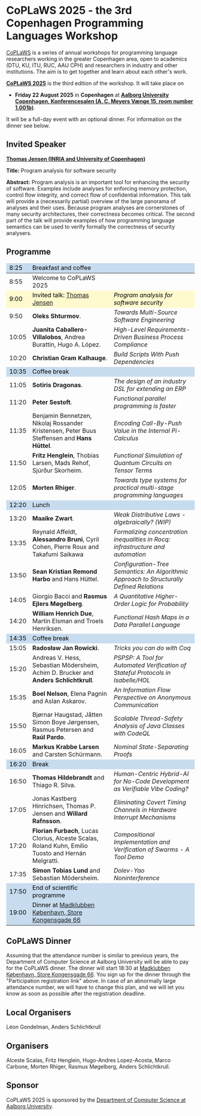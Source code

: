 # CoPLaWS 2025 - the 3rd Copenhagen Programming Languages Workshop

[CoPLaWS](https://coplaws.github.io) is a series of annual workshops for programming language researchers working in the greater Copenhagen area, open to academics (DTU, KU, ITU, RUC, AAU CPH) and researchers in industry and other institutions. The aim is to get together and learn about each other's work.

**[CoPLaWS 2025](https://coplaws.github.io/2025)** is the third edition of the workshop. It will take place on  

- **Friday 22 August 2025** in **Copenhagen** at **[Aalborg University Copenhagen, Konferencesalen (A. C. Meyers Vænge 15, room number 1.001b)](https://maps.app.goo.gl/QhL3DdXiMjMqgmVw5)**. 

It will be a full-day event with an optional dinner. For information on the dinner see below.

## Invited Speaker

**[Thomas Jensen (INRIA and University of Copenhagen)](https://people.rennes.inria.fr/Thomas.Jensen/)**

**Title:** Program analysis for software security

**Abstract:** Program analysis is an important tool for enhancing the security of
software. Examples include analyses for enforcing memory protection,
control flow integrity, and correct flow of confidential
information. This talk will provide a (necessarily partial) overview
of the large panorama of analyses and their uses. Because program
analyses are cornerstones of many security architectures, their
correctness becomes critical. The second part of the talk will provide
examples of how programming language semantics can be used to verify
formally the correctness of security analysers.

## Programme
<table><thead>
  <tr style="color: black; background-color: #C8DCEF">
    <td>8:25</td>
    <td>Breakfast and coffee</td>
    <td> </td>
  </tr></thead>
<tbody>
  <tr>
    <td>8:55</td>
    <td>Welcome to CoPLaWS 2025</td>
    <td> </td>
  </tr>
  <tr style="color: black; background-color: lemonchiffon">
    <td>9:00</td>
    <td>Invited talk: <a href="#invited-speaker">Thomas Jensen</a></td>
    <td><em>Program analysis for software security</em></td>
  </tr>
  <tr>
    <td>9:50</td>
    <td><strong>Oleks Shturmov</strong>.</td>
    <td><em>Towards Multi-Source Software Engineering</em></td>
  </tr>
  <tr>
    <td>10:05</td>
    <td><strong>Juanita Caballero-Villalobos</strong>, Andrea Burattin, Hugo A. López.</td>
    <td><em>High-Level Requirements-Driven Business Process Compliance</em></td>
  </tr>
  <tr>
    <td>10:20</td>
    <td><strong>Christian Gram Kalhauge</strong>.</td>
    <td><em>Build Scripts With Push Dependencies</em></td>
  </tr>
  <tr style="color: black; background-color: #C8DCEF">
    <td>10:35</td>
    <td>Coffee break</td>
    <td> </td>
  </tr>
  <tr>
    <td>11:05</td>
    <td><strong>Sotiris Dragonas</strong>.</td>
    <td><em>The design of an industry DSL for extending an ERP</em></td>
  </tr>
  <tr>
    <td>11:20</td>
    <td><strong>Peter Sestoft</strong>.</td>
    <td><em>Functional parallel programming is faster</em></td>
  </tr>
  <tr>
    <td>11:35</td>
    <td>Benjamin Bennetzen, Nikolaj Rossander Kristensen, Peter Buus Steffensen and <strong>Hans Hüttel</strong>.</td>
    <td><em>Encoding Call-By-Push Value in the Internal Pi-Calculus</em></td>
  </tr>
  <tr>
    <td>11:50</td>
    <td><strong>Fritz Henglein</strong>, Thobias Larsen, Mads Rehof, Sjúrður Skorheim.</td>
    <td><em>Functional Simulation of Quantum Circuits on Tensor Terms</em></td>
  </tr>
  <tr>
    <td>12:05</td>
    <td><strong>Morten Rhiger</strong>.</td>
    <td><em>Towards type systems for practical multi-stage programming languages</em></td>
  </tr>
  <tr style="color: black; background-color: #C8DCEF">
    <td>12:20</td>
    <td>Lunch</td>
    <td> </td>
  </tr>
  <tr>
    <td>13:20</td>
    <td><strong>Maaike Zwart</strong>.</td>
    <td><em>Weak Distributive Laws - algebraically? (WIP)</em></td>
  </tr>
  <tr>
    <td>13:35</td>
    <td>Reynald Affeldt, <strong>Alessandro Bruni</strong>, Cyril Cohen, Pierre Roux and Takafumi Saikawa</td>
    <td><em>Formalizing concentration inequalities in Rocq: infrastructure and automation</em></td>
  </tr>
  <tr>
    <td>13:50</td>
    <td><strong>Sean Kristian Remond Harbo</strong> and Hans Hüttel.</td>
    <td><em>Configuration-Tree Semantics: An Algorithmic Approach to Structurally Defined Relations</em></td>
  </tr>
  <tr>
    <td>14:05</td>
    <td>Giorgio Bacci and <strong>Rasmus Ejlers Møgelberg</strong>.</td>
    <td><em>A Quantitative Higher-Order Logic for Probability</em></td>
  </tr>
  <tr>
    <td>14:20</td>
    <td><strong>William Henrich Due</strong>, Martin Elsman and Troels Henriksen.</td>
    <td><em>Functional Hash Maps in a Data Parallel Language</em></td>
  </tr>
  <tr style="color: black; background-color: #C8DCEF">
    <td>14:35</td>
    <td>Coffee break</td>
    <td> </td>
  </tr>
  <tr>
    <td>15:05</td>
    <td><strong>Radosław Jan Rowicki</strong>.</td>
    <td><em>Tricks you can do with Coq</em></td>
  </tr>
  <tr>
    <td>15:20</td>
    <td>Andreas V. Hess, Sebastian Mödersheim, Achim D. Brucker and <strong>Anders Schlichtkrull</strong>.</td>
    <td><em>PSPSP: A Tool for Automated Verification of Stateful Protocols in Isabelle/HOL</em></td>
  </tr>
  <tr>
    <td>15:35</td>
    <td><strong>Boel Nelson</strong>, Elena Pagnin and Aslan Askarov.</td>
    <td><em>An Information Flow Perspective on Anonymous Communication</em></td>
  </tr>
  <tr>
    <td>15:50</td>
    <td>Bjørnar Haugstad, Jåtten Simon Boye Jørgensen, Rasmus Petersen and <strong>Raúl Pardo</strong>.</td>
    <td><em>Scalable Thread-Safety Analysis of Java Classes with CodeQL</em></td>
  </tr>
  <tr>
    <td>16:05</td>
    <td><strong>Markus Krabbe Larsen</strong> and Carsten Schürmann.</td>
    <td><em>Nominal State-Separating Proofs</em></td>
  </tr>
  <tr style="color: black; background-color: #C8DCEF">
    <td>16:20</td>
    <td>Break</td>
    <td> </td>
  </tr>
  <tr>
    <td>16:50</td>
    <td><strong>Thomas Hildebrandt</strong> and Thiago R. Silva.</td>
    <td><em>Human-Centric Hybrid-AI for No-Code Development as Verifiable Vibe Coding?</em></td>
  </tr>
  <tr>
    <td>17:05</td>
    <td>Jonas Kastberg Hinrichsen, Thomas P. Jensen and <strong>Willard Rafnsson</strong>.</td>
    <td><em>Eliminating Covert Timing Channels in Hardware Interrupt Mechanisms</em></td>
  </tr>
  <tr>
    <td>17:20</td>
    <td><strong>Florian Furbach</strong>, Lucas Clorius, Alceste Scalas, Roland Kuhn, Emilio Tuosto and Hernán Melgratti.</td>
    <td><em>Compositional Implementation and Verification of Swarms - A Tool Demo</em></td>
  </tr>
  <tr>
    <td>17:35</td>
    <td><strong>Simon Tobias Lund</strong> and Sebastian Mödersheim.</td>
    <td><em>Dolev-Yao Noninterference</em></td>
  </tr>
  <tr style="color: black; background-color: #C8DCEF">
    <td>17:50</td>
    <td>End of scientific programme</td>
    <td> </td>
  </tr>
  <tr style="color: black; background-color: #C8DCEF">
    <td>19:00</td>
    <td>Dinner at <a href="#coplaws-dinner">Madklubben København, Store Kongensgade 66</a></td>
    <td> </td>
  </tr>
</tbody></table>

<!--
## Call for Talks 

We invite the submission of abstracts for two kinds of talks:

- 20-minute talks
- maximum 10-minute "short talks"

We encourage also PhD students to submit proposals of either kind! We encourage also presentations of work-in-progress research!

Since there are many programming language researchers in Copenhagen, it is likely that we will get more talk proposals than can fit in a day. In that event, the talks will be selected by the organisers based on a light reviewing process. We will aim for diversity in topics and institutions represented. 

Talk proposals should consist of a title and a one-paragraph abstract. No need to submit any PDF. 

- ~~**Talk proposal submission link:** [Submission in Microsoft Forms](https://forms.office.com/e/cAdc00zdrU)~~
- ~~**Talk proposal submission deadline:** 10 August 2025~~
- ~~**Notification:** 12 August 2025~~
- ~~**Participation registration link:** [Registration in Microsoft Forms](https://forms.office.com/e/qj3jJSXzTJ)~~
- ~~**Participation registration deadline:** 13 August 2025~~
-->

## CoPLaWS Dinner 
Assuming that the attendance number is similar to previous years, the Department of Computer Science at Aalborg University will be able to pay for the CoPLaWS dinner. 
The dinner will start 18:30 at [Madklubben København, Store Kongensgade 66](https://maps.app.goo.gl/C1YPPPQyyEfsh6Qd6).
You sign up for the dinner through the "Participation registration link" above.
In case of an abnormally large attendance number, we will have to change this plan, and we will let you know
as soon as possible after the registration deadline.


## Local Organisers
Léon Gondelman, Anders Schlichtkrull

## Organisers
Alceste Scalas, Fritz Henglein, Hugo-Andres Lopez-Acosta, Marco Carbone, Morten Rhiger, Rasmus Møgelberg, Anders Schlichtkrull.

## Sponsor

CoPLaWS 2025 is sponsored by the [Department of Computer Science at Aalborg University](https://www.cs.aau.dk).
